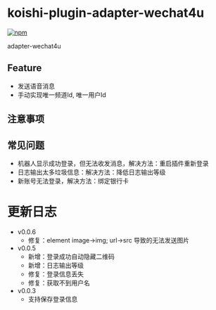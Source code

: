 # koishi-plugin-adapter-wechat4u

[![npm](https://img.shields.io/npm/v/koishi-plugin-adapter-wechat4u?style=flat-square)](https://www.npmjs.com/package/koishi-plugin-adapter-wechat4u)

adapter-wechat4u

## Feature

- 发送语音消息
- 手动实现唯一频道Id, 唯一用户Id

## 注意事项

## 常见问题

- 机器人显示成功登录，但无法收发消息，解决方法：重启插件重新登录
- 日志输出太多垃圾信息：解决方法：降低日志输出等级
- 新账号无法登录，解决方法：绑定银行卡

# 更新日志

- v0.0.6
    - 修复：element image->img; url->src 导致的无法发送图片
- v0.0.5
    - 新增：登录成功自动隐藏二维码
    - 新增：日志输出等级
    - 修复：登录信息丢失
    - 修复：获取不到用户名
- v0.0.3
    - 支持保存登录信息